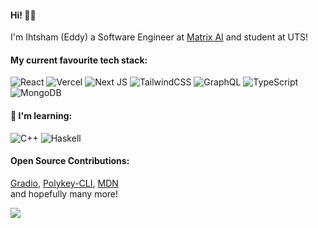 
#### Hi! 👋🏽
I'm Ihtsham (Eddy) a Software Engineer at [Matrix AI](https://matrix.ai/) and student at UTS!

#### My current favourite tech stack: 
![React](https://img.shields.io/badge/react-%2320232a.svg?style=flat-square&logo=react&logoColor=%2361DAFB)
![Vercel](https://img.shields.io/badge/vercel-%23000000.svg?style=flat-square&logo=vercel&logoColor=white)
![Next JS](https://img.shields.io/badge/Next-black?style=flat-square&logo=next.js&logoColor=white)
![TailwindCSS](https://img.shields.io/badge/tailwindcss-%2338B2AC.svg?style=flat-square&logo=tailwind-css&logoColor=white)
![GraphQL](https://img.shields.io/badge/-GraphQL-E10098?style=flat-square&logo=graphql&logoColor=white)
![TypeScript](https://img.shields.io/badge/typescript-%23007ACC.svg?style=flat-square&logo=typescript&logoColor=white)
![MongoDB](https://img.shields.io/badge/MongoDB-%234ea94b.svg?style=flat-square&logo=mongodb&logoColor=white)

#### 📖 I'm learning: 
![C++](https://img.shields.io/badge/c++-%2300599C.svg?style=flat-square&logo=c%2B%2B&logoColor=white)
![Haskell](https://img.shields.io/badge/Haskell-5e5086?style=flat-square&logo=haskell&logoColor=white)

#### Open Source Contributions: 
[Gradio](https://www.gradio.app/), [Polykey-CLI](https://github.com/MatrixAI/Polykey-CLI), [MDN](https://github.com/mdn/content/pull/37814#event-16073520979) <br/> and hopefully many more!

[![](https://visitcount.itsvg.in/api?id=shafiqihtsham&icon=2&color=8)](https://visitcount.itsvg.in)
